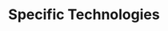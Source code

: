---
# Accomplishments widget.
widget: "howto"  # Widget name:  common, howto perspective, reading, cd-with-jenkins-and-docker  etc
headless: true  # This file represents a page section.
active: true  # Activate this widget? true/false
weight: 2 # Order that this section will appear.
title: "Specific Technologies"
subtitle: ""

# Date format
date_format: "Jan 2006"

# Accomplishments.
#   Add/remove as many `[[item]]` blocks below as you like.
#   `title`, `organization` and `date_start` are the required parameters.
#   Leave other parameters empty if not required.
#   Begin/end multi-line descriptions with 3 quotes `"""`.
item:
smallItem: 
 - title: "Critical Arbitrary Code Execution Vulnerability Found in Kubernetes"
   summary: "snyk.io"
   linkText: ""
   linkUrl: "https://snyk.io/blog/critical-arbitrary-code-execution-vulnerability-found-in-kubernetes/"
   openNewWindow: 
   image: "https://res.cloudinary.com/agile-seo/image/fetch/w_62,dpr_1.0,d_blank_am8gzx.png/https%3A%2F%2Flogo.clearbit.com%2Fsnyk.io%3Fsize%3D250" 
 - title: "Analysing and Exploiting Kubernetes APIServer Vulnerability- CVE-2018–1002105"
   summary: "blog.appsecco.com"
   linkText: ""
   linkUrl: "https://blog.appsecco.com/analysing-and-exploiting-kubernetes-apiserver-vulnerability-cve-2018-1002105-3150d97b24bb"
   openNewWindow: 
   image: "https://res.cloudinary.com/agile-seo/image/fetch/w_62,dpr_1.0,d_blank_am8gzx.png/https%3A%2F%2Flogo.clearbit.com%2Fblog.appsecco.com%3Fsize%3D250" 
 - title: "How We Prevented the Kubernetes API-Server Vulnerability"
   summary: "aporeto.com"
   linkText: ""
   linkUrl: "https://www.aporeto.com/blog/how-we-prevented-the-kubernetes-api-server-vulnerability/"
   openNewWindow: 
   image: "https://res.cloudinary.com/agile-seo/image/fetch/w_62,dpr_1.0,d_blank_am8gzx.png/https%3A%2F%2Flogo.clearbit.com%2Faporeto.com%3Fsize%3D250" 
 - title: "A Study of Security Vulnerabilities on Docker Hub"
   summary: "acolyer.org"
   linkText: ""
   linkUrl: "https://blog.acolyer.org/2017/04/03/a-study-of-security-vulnerabilities-on-docker-hub/"
   openNewWindow: 
   image: "https://res.cloudinary.com/agile-seo/image/fetch/w_62,dpr_1.0,d_blank_am8gzx.png/https%3A%2F%2Flogo.clearbit.com%2Facolyer.org%3Fsize%3D250" 
 - title: "Weak Docker Security Could Lead to Magnified Vulnerabilities Due to Efficiency of Containers"
   summary: "zdnet.com"
   linkText: ""
   linkUrl: "http://www.zdnet.com/article/weak-docker-security-could-lead-to-magnified-cybersecurity-threat-due-to-efficiency-of-containers/"
   openNewWindow: 
   image: "https://res.cloudinary.com/agile-seo/image/fetch/w_62,dpr_1.0,d_blank_am8gzx.png/https%3A%2F%2Flogo.clearbit.com%2Fzdnet.com%3Fsize%3D250" 
 - title: "Docker Patches Container Escape Vulnerability"
   summary: "threatpost.com"
   linkText: ""
   linkUrl: "https://threatpost.com/docker-patches-container-escape-vulnerability/123161/"
   openNewWindow: 
   image: "https://res.cloudinary.com/agile-seo/image/fetch/w_62,dpr_1.0,d_blank_am8gzx.png/https%3A%2F%2Flogo.clearbit.com%2Fthreatpost.com%3Fsize%3D250" 
 - title: "Docker Vulnerabilities, Failures and Issues - How to Address Them"
   summary: "secludit.com"
   linkText: ""
   linkUrl: "https://secludit.com/en/blog/docker-vulnerabilities-failures-and-issues/"
   openNewWindow: 
   image: "https://res.cloudinary.com/agile-seo/image/fetch/w_62,dpr_1.0,d_blank_am8gzx.png/https%3A%2F%2Flogo.clearbit.com%2Fsecludit.com%3Fsize%3D250" 
---